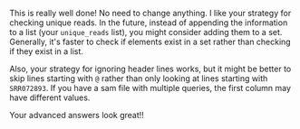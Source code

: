 This is really well done! No need to change anything. I like your strategy for checking unique reads. In the future, instead of appending the information to a list (your `unique_reads` list), you might consider adding them to a set. Generally, it's faster to check if elements exist in a set rather than checking if they exist in a list.

Also, your strategy for ignoring header lines works, but it might be better to skip lines starting with `@` rather than only looking at lines starting with `SRR072893`. If you have a sam file with multiple queries, the first column may have different values.

Your advanced answers look great!! 